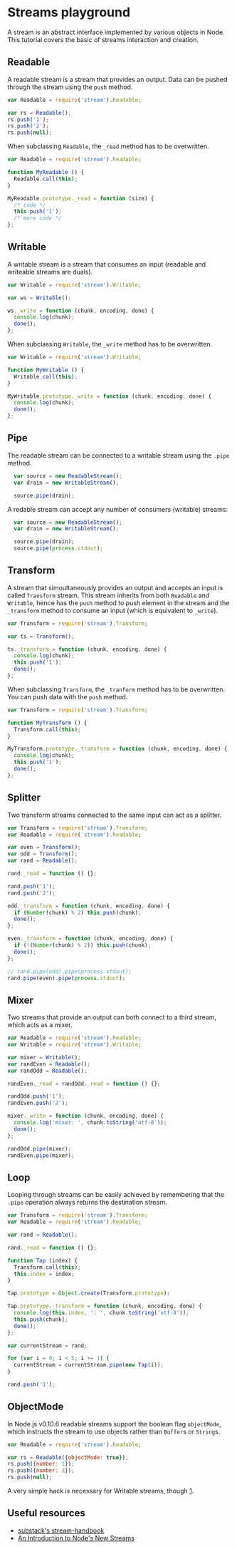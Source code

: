 # Streams playground
A stream is an abstract interface implemented by various objects in Node. This
tutorial covers the basic of streams interaction and creation.

## Readable
A readable stream is a stream that provides an output. Data can be pushed through the stream using the `push` method.

```js
var Readable = require('stream').Readable;

var rs = Readable();
rs.push('1');
rs.push('2');
rs.push(null);
```

When subclassing `Readable`, the `_read` method has to be overwritten.

```js
var Readable = require('stream').Readable;

function MyReadable () {
  Readable.call(this);
}

MyReadable.prototype._read = function (size) {
  /* code */
  this.push('1');
  /* more code */
};
```

## Writable
A writable stream is a stream that consumes an input (readable and writeable
streams are duals).

```js
var Writable = require('stream').Writable;

var ws = Writable();

ws._write = function (chunk, encoding, done) {
  console.log(chunk);
  done();
};
```

When subclassing `Writable`, the `_write` method has to be overwritten.

```js
var Writable = require('stream').Writable;

function MyWritable () {
  Writable.call(this);
}

MyWritable.prototype._write = function (chunk, encoding, done) {
  console.log(chunk);
  done();
};
```

## Pipe
The readable stream can be connected to a writable stream using the `.pipe` method.

```js
  var source = new ReadableStream();
  var drain = new WritableStream();

  source.pipe(drain);
```

A redable stream can accept any number of consumers (writable) streams:

```js
  var source = new ReadableStream();
  var drain = new WritableStream();

  source.pipe(drain);
  source.pipe(process.stdout);
```

## Transform
A stream that simoultaneously provides an output and accepts an input is called
`Transform` stream. This stream inherits from both `Readable` and `Writable`, hence has the `push` method to push element in the stream and the `_transform` method to consume an input (which is equivalent to `_write`).

```js
var Transform = require('stream').Transform;

var ts = Transform();

ts._transform = function (chunk, encoding, done) {
  console.log(chunk);
  this.push('1');
  done();
};
```

When subclassing `Transform`, the `_tranform` method has to be overwritten. You can push data with the `push` method.

```js
var Transform = require('stream').Transform;

function MyTransform () {
  Transform.call(this);
}

MyTransform.prototype._transform = function (chunk, encoding, done) {
  console.log(chunk);
  this.push('1');
  done();
};
```

## Splitter
Two transform streams connected to the same input can act as a splitter.

```js
var Transform = require('stream').Transform;
var Readable = require('stream').Readable;

var even = Transform();
var odd = Transform();
var rand = Readable();

rand._read = function () {};

rand.push('1');
rand.push('2');

odd._transform = function (chunk, encoding, done) {
  if (Number(chunk) % 2) this.push(chunk);
  done();
};

even._transform = function (chunk, encoding, done) {
  if (!(Number(chunk) % 2)) this.push(chunk);
  done();
};

// rand.pipe(odd).pipe(process.stdout);
rand.pipe(even).pipe(process.stdout);
```

## Mixer
Two streams that provide an output can both connect to a third stream, which acts
as a mixer.

```js
var Readable = require('stream').Readable;
var Writable = require('stream').Writable;

var mixer = Writable();
var randEven = Readable();
var randOdd = Readable();

randEven._read = randOdd._read = function () {};

randOdd.push('1');
randEven.push('2');

mixer._write = function (chunk, encoding, done) {
  console.log('mixer: ', chunk.toString('utf-8'));
  done();
};

randOdd.pipe(mixer);
randEven.pipe(mixer);
```

## Loop
Looping through streams can be easily achieved by remembering that the `.pipe`
operation always returns the destination stream.

```js
var Transform = require('stream').Transform;
var Readable = require('stream').Readable;

var rand = Readable();

rand._read = function () {};

function Tap (index) {
  Transform.call(this);
  this.index = index;
}

Tap.prototype = Object.create(Transform.prototype);

Tap.prototype._transform = function (chunk, encoding, done) {
  console.log(this.index, ': ', chunk.toString('utf-8'));
  this.push(chunk);
  done();
};

var currentStream = rand;

for (var i = 0; i < 5; i += 1) {
  currentStream = currentStream.pipe(new Tap(i));
}

rand.push('1');
```

## ObjectMode
In Node.js v0.10.6 readable streams support the boolean flag `objectMode`, which
 instructs the stream to use objects rather than `Buffer`s or `String`s.

```js
var Readable = require('stream').Readable;

var rs = Readable({objectMode: true});
rs.push({number: 1});
rs.push({number: 2});
rs.push(null);
```

A very simple hack is necessary for Writable streams, though [1](https://github.com/joyent/node/issues/5377).

## Useful resources
- [substack's stream-handbook](https://github.com/substack/stream-handbook)
- [An Introduction to Node's New Streams](http://calv.info/an-introduction-to-nodes-new-streams/)